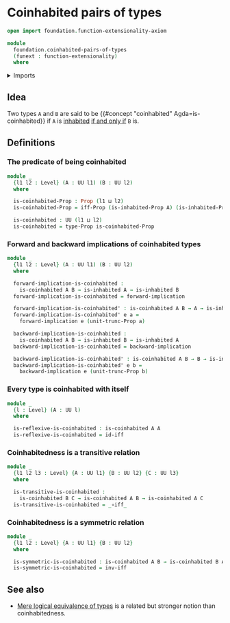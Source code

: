 # Coinhabited pairs of types

```agda
open import foundation.function-extensionality-axiom

module
  foundation.coinhabited-pairs-of-types
  (funext : function-extensionality)
  where
```

<details><summary>Imports</summary>

```agda
open import foundation.inhabited-types funext
open import foundation.logical-equivalences funext
open import foundation.propositional-truncations funext
open import foundation.universe-levels

open import foundation-core.propositions
```

</details>

## Idea

Two types `A` and `B` are said to be
{{#concept "coinhabited" Agda=is-coinhabited}} if `A` is
[inhabited](foundation.inhabited-types.md)
[if and only if](foundation.logical-equivalences.md) `B` is.

## Definitions

### The predicate of being coinhabited

```agda
module _
  {l1 l2 : Level} (A : UU l1) (B : UU l2)
  where

  is-coinhabited-Prop : Prop (l1 ⊔ l2)
  is-coinhabited-Prop = iff-Prop (is-inhabited-Prop A) (is-inhabited-Prop B)

  is-coinhabited : UU (l1 ⊔ l2)
  is-coinhabited = type-Prop is-coinhabited-Prop
```

### Forward and backward implications of coinhabited types

```agda
module _
  {l1 l2 : Level} (A : UU l1) (B : UU l2)
  where

  forward-implication-is-coinhabited :
    is-coinhabited A B → is-inhabited A → is-inhabited B
  forward-implication-is-coinhabited = forward-implication

  forward-implication-is-coinhabited' : is-coinhabited A B → A → is-inhabited B
  forward-implication-is-coinhabited' e a =
    forward-implication e (unit-trunc-Prop a)

  backward-implication-is-coinhabited :
    is-coinhabited A B → is-inhabited B → is-inhabited A
  backward-implication-is-coinhabited = backward-implication

  backward-implication-is-coinhabited' : is-coinhabited A B → B → is-inhabited A
  backward-implication-is-coinhabited' e b =
    backward-implication e (unit-trunc-Prop b)
```

### Every type is coinhabited with itself

```agda
module _
  {l : Level} (A : UU l)
  where

  is-reflexive-is-coinhabited : is-coinhabited A A
  is-reflexive-is-coinhabited = id-iff
```

### Coinhabitedness is a transitive relation

```agda
module _
  {l1 l2 l3 : Level} {A : UU l1} {B : UU l2} {C : UU l3}
  where

  is-transitive-is-coinhabited :
    is-coinhabited B C → is-coinhabited A B → is-coinhabited A C
  is-transitive-is-coinhabited = _∘iff_
```

### Coinhabitedness is a symmetric relation

```agda
module _
  {l1 l2 : Level} {A : UU l1} {B : UU l2}
  where

  is-symmetric-is-coinhabited : is-coinhabited A B → is-coinhabited B A
  is-symmetric-is-coinhabited = inv-iff
```

## See also

- [Mere logical equivalence of types](foundation.mere-logical-equivalences.md)
  is a related but stronger notion than coinhabitedness.
